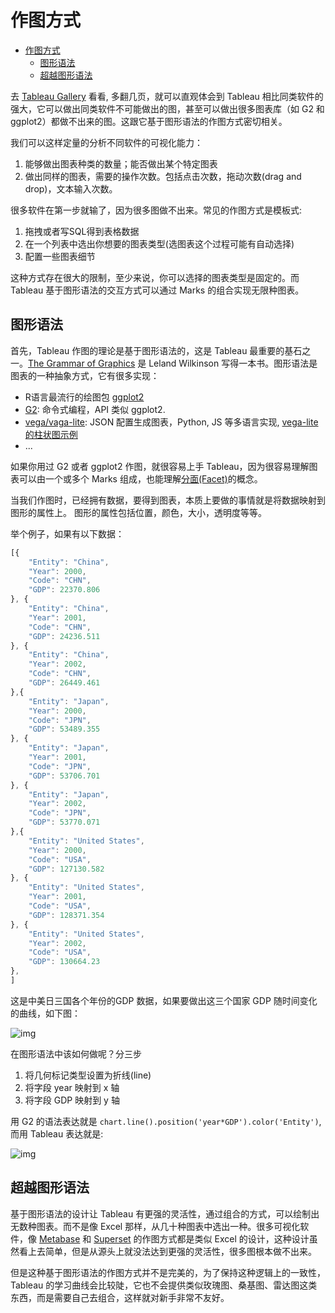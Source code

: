 # 作图方式

<!-- TOC -->

- [作图方式](#作图方式)
  - [图形语法](#图形语法)
  - [超越图形语法](#超越图形语法)

<!-- /TOC -->

去 [Tableau Gallery](https://public.tableau.com/en-us/gallery/?tab=viz-of-the-day&type=viz-of-the-day) 看看, 多翻几页，就可以直观体会到 Tableau 相比同类软件的强大，它可以做出同类软件不可能做出的图，甚至可以做出很多图表库（如 G2 和 ggplot2）都做不出来的图。这跟它基于图形语法的作图方式密切相关。

我们可以这样定量的分析不同软件的可视化能力：

1. 能够做出图表种类的数量；能否做出某个特定图表
2. 做出同样的图表，需要的操作次数。包括点击次数，拖动次数(drag and drop)，文本输入次数。

很多软件在第一步就输了，因为很多图做不出来。常见的作图方式是模板式: 

1. 拖拽或者写SQL得到表格数据
2. 在一个列表中选出你想要的图表类型(选图表这个过程可能有自动选择)
3. 配置一些图表细节

这种方式存在很大的限制，至少来说，你可以选择的图表类型是固定的。而 Tableau 基于图形语法的交互方式可以通过 Marks 的组合实现无限种图表。


## 图形语法

首先，Tableau 作图的理论是基于图形语法的，这是 Tableau 最重要的基石之一。[The Grammar of Graphics](https://book.douban.com/subject/10123863/) 是 Leland Wilkinson 写得一本书。图形语法是图表的一种抽象方式，它有很多实现：

* R语言最流行的绘图包 [ggplot2](https://ggplot2.tidyverse.org)
* [G2](https://antv.alipay.com/zh-cn/g2/3.x/index.html): 命令式编程，API 类似 ggplot2. 
* [vega/vaga-lite](https://vega.github.io/vega-lite/): JSON 配置生成图表，Python, JS 等多语言实现, [vega-lite 的柱状图示例](https://vega.github.io/editor/#/examples/vega-lite/bar)
* ...

如果你用过 G2 或者 ggplot2 作图，就很容易上手 Tableau，因为很容易理解图表可以由一个或多个 Marks 组成，也能理解[分面(Facet)](https://www.yuque.com/antv/g2-docs/tutorial-facet)的概念。

当我们作图时，已经拥有数据，要得到图表，本质上要做的事情就是将数据映射到图形的属性上。
图形的属性包括位置，颜色，大小，透明度等等。

举个例子，如果有以下数据：

```js
[{
    "Entity": "China",
    "Year": 2000,
    "Code": "CHN",
    "GDP": 22370.806
}, {
    "Entity": "China",
    "Year": 2001,
    "Code": "CHN",
    "GDP": 24236.511
}, {
    "Entity": "China",
    "Year": 2002,
    "Code": "CHN",
    "GDP": 26449.461
},{
    "Entity": "Japan",
    "Year": 2000,
    "Code": "JPN",
    "GDP": 53489.355
}, {
    "Entity": "Japan",
    "Year": 2001,
    "Code": "JPN",
    "GDP": 53706.701
}, {
    "Entity": "Japan",
    "Year": 2002,
    "Code": "JPN",
    "GDP": 53770.071
},{
    "Entity": "United States",
    "Year": 2000,
    "Code": "USA",
    "GDP": 127130.582
}, {
    "Entity": "United States",
    "Year": 2001,
    "Code": "USA",
    "GDP": 128371.354
}, {
    "Entity": "United States",
    "Year": 2002,
    "Code": "USA",
    "GDP": 130664.23
}, 
]
```

这是中美日三国各个年份的GDP 数据，如果要做出这三个国家 GDP 随时间变化的曲线，如下图：

![img](https://si.geilicdn.com/img-25a90000016d7c0325df0a21924a-unadjust_554_497.png)

在图形语法中该如何做呢？分三步

1. 将几何标记类型设置为折线(line)
2. 将字段 year 映射到 x 轴
3. 将字段 GDP 映射到 y 轴

用 G2 的语法表达就是 `chart.line().position('year*GDP').color('Entity')`, 
而用 Tableau 表达就是:

![img](https://si.geilicdn.com/img-5eeb0000016d7c094d610a219248-unadjust_1798_1176.png)

## 超越图形语法

基于图形语法的设计让 Tableau 有更强的灵活性，通过组合的方式，可以绘制出无数种图表。而不是像 Excel 那样，从几十种图表中选出一种。很多可视化软件，像 [Metabase](https://github.com/metabase/metabase) 和 [Superset](https://github.com/apache/incubator-superset) 的作图方式都是类似 Excel 的设计，这种设计虽然看上去简单，但是从源头上就没法达到更强的灵活性，很多图根本做不出来。

但是这种基于图形语法的作图方式并不是完美的，为了保持这种逻辑上的一致性，Tableau 的学习曲线会比较陡，它也不会提供类似玫瑰图、桑基图、雷达图这类东西，而是需要自己去组合，这样就对新手非常不友好。
